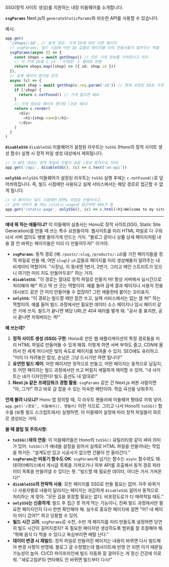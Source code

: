 SSG(정적 사이트 생성)를 지원하는 내장 미들웨어를 소개합니다.

**`ssgParams`**
Next.js의 `generateStaticParams`와 비슷한 API를 사용할 수 있습니다.

예시:
```typescript
app.get(
  '/shops/:id', // 동적 경로: 가게 ID에 따라 다른 페이지
  // ssgParams: 빌드 시점에 어떤 ID 값들로 페이지를 미리 만들어둘지 알려주는 역할
  ssgParams(async () => {
    const shops = await getShops() // 모든 가게 정보를 가져온다고 치자
    // 각 가게 ID를 { id: '가게ID' } 형태로 반환
    return shops.map((shop) => ({ id: shop.id }))
  }),
  // 실제 페이지 렌더링 로직
  async (c) => {
    const shop = await getShop(c.req.param('id')) // 현재 요청된 ID로 가게 정보 조회
    if (!shop) {
      return c.notFound() // 가게 없으면 404
    }
    // 가게 정보로 페이지 렌더링 (JSX 예시)
    return c.render(
      <div>
        <h1>{shop.name}</h1>
      </div>
    )
  }
)
```

**`disableSSG`**
`disableSSG` 미들웨어가 설정된 라우트는 `toSSG` (Hono의 정적 사이트 생성 함수) 실행 시 정적 파일 생성 대상에서 제외됩니다.

```typescript
// 이 API 경로는 정적 파일로 만들지 않음 (항상 동적으로 처리)
app.get('/api', disableSSG(), (c) => c.text('an-api'))
```

**`onlySSG`**
`onlySSG` 미들웨어가 설정된 라우트는 `toSSG` 실행 후에는 `c.notFound()`로 덮어씌워집니다. 즉, 빌드 시점에만 사용되고 실제 서비스에서는 해당 경로로 접근할 수 없게 됩니다.

```typescript
// 이 페이지는 빌드 시점에만 HTML 파일로 만들어지고,
// 실제 서버가 돌 때는 /static-page로 접근하면 404가 됨
app.get('/static-page', onlySSG(), (c) => c.html(<h1>Welcome to my site</h1>))
```

---

**얘네 뭐 하는 애들이냐?**
이 미들웨어 삼총사는 Hono로 정적 사이트(SSG, Static Site Generation)를 만들 때 쓰는 특수 요원들이야. 웹사이트를 미리 HTML 파일로 다 구워놔서 서버 없이도 쌩쌩 돌아가게 만드는 거지. "블로그 글이나 상품 상세 페이지처럼 내용 잘 안 바뀌는 페이지들은 미리 다 만들어두자!" 이거야.

*   **`ssgParams`**: 동적 경로 (예: `/posts/:slug`, `/products/:id`)를 가진 페이지들을 정적 파일로 만들 때, 어떤 `slug`나 `id` 값들로 페이지를 미리 생성해둘지 알려주는 내비게이터 역할이야. "사장님, 이 동네엔 1번가, 2번가, 그리고 메인 스트리트가 있으니 여기만 미리 지도 만들어두죠!" 하는 거지.
*   **`disableSSG`**: "이 경로는 절대로 정적 파일로 만들지 마! 항상 서버에서 실시간으로 처리해야 해!" 하고 딱 선 긋는 역할이야. 예를 들어 검색 결과 페이지나 사용자 전용 대시보드 같은 건 미리 만들어둘 수 없잖아? 그런 애들한테 붙이는 꼬리표지.
*   **`onlySSG`**: "이 경로는 빌드할 때만 잠깐 쓰고, 실제 서비스에서는 없는 셈 쳐!" 하는 역할이야. 예를 들어 빌드 과정에서만 필요한 데이터 소스 페이지나 임시 페이지 같은 거에 쓰지. 빌드가 끝나면 해당 URL은 404 에러를 뱉게 돼. "공사 중 표지판, 공사 끝나면 치워버리는 격!"

**왜 쓰는데?**
1.  **정적 사이트 생성 (SSG) 구현**: Hono로 만든 웹 애플리케이션의 특정 경로들을 미리 HTML 파일로 만들어둘 수 있게 해줘. 이렇게 하면 서버 부하도 줄고, CDN에 올려서 전 세계 어디서든 빛의 속도로 페이지를 보여줄 수 있지. SEO에도 유리하고. "미리 다 차려놓은 밥상, 손님은 그냥 드시기만 하면 됩니다!"
2.  **유연한 빌드 제어**: 어떤 페이지만 정적으로 만들고, 어떤 페이지는 동적으로 남길지, 또 어떤 페이지는 빌드 과정에서만 쓰고 버릴지 세밀하게 제어할 수 있어. "내 사이트는 내가 디자인한다! 빌드 옵션도 내 맘대로!"
3.  **Next.js 같은 프레임워크 경험 활용**: `ssgParams` 같은 건 Next.js 써본 사람이면 "아, 그거!" 하고 바로 감 잡을 수 있는 익숙한 패턴이야. 학습 곡선을 낮춰주지.

**언제 불려 나오냐?**
Hono 앱 정의할 때, 각 라우트 핸들러에 미들웨어 형태로 끼워 넣어. `app.get('/경로', 미들웨어(), 핸들러)` 이런 식으로. 그리고 나서 Hono의 `toSSG()` 함수를 (보통 빌드 스크립트에서) 실행하면, 이 미들웨어 설정에 따라 정적 파일들이 와르르 생성되는 거야.

**쓸 때 꿀팁 및 주의사항:**
*   **`toSSG()`와의 연동**: 이 미들웨어들은 Hono의 `toSSG()` 유틸리티랑 같이 써야 의미가 있어. `toSSG()`가 얘네들 설정을 읽어서 실제로 HTML 파일을 만들어내는 작업을 하거든. "설계도만 있고 시공사가 없으면 건물이 안 올라간다."
*   **`ssgParams`는 비동기 함수도 OK**: `ssgParams`에 넘기는 함수는 `async` 함수여도 돼. 데이터베이스에서 게시글 목록을 가져오거나 외부 API를 호출해서 동적 경로 파라미터 목록을 만들어낼 수 있다는 뜻. "빌드할 때 필요한 데이터, 어디든 가서 가져온다!"
*   **`disableSSG`의 전략적 사용**: 모든 페이지를 SSG로 만들 필요는 없어. 자주 바뀌거나 사용자별로 내용이 달라지는 페이지는 과감하게 `disableSSG` 걸어서 동적으로 처리하는 게 맞아. "모든 길을 포장할 필요는 없다. 비포장도로가 더 매력적일 때도."
*   **`onlySSG`는 신중하게**: 빌드 후 접근 못 하게 막는 기능이니, 진짜 빌드 과정에서만 필요한 페이지인지 다시 한번 확인해야 해. 실수로 중요한 페이지에 걸면 "어? 내 페이지 어디 갔어?" 하고 당황할 수 있어.
*   **빌드 시간 고려**: `ssgParams`로 수천, 수만 개 페이지를 미리 만들도록 설정하면 당연히 빌드 시간이 길어지겠지? 꼭 필요한 페이지만 생성하도록 범위를 잘 조절해야 해. "뷔페 음식 다 먹을 수 있다고 욕심부리면 배탈 난다."
*   **데이터 변경 시 재빌드**: 정적 파일로 만들어진 페이지는 내용이 바뀌면 다시 빌드해야 변경 사항이 반영돼. 블로그 글 수정했는데 웹사이트에 반영 안 되면 이거 때문일 가능성이 높아. CI/CD 파이프라인에 빌드 자동화 잘 걸어두는 게 정신 건강에 이로워. "새로고침(F5) 연타해도 안 바뀌면 빌드부터 다시!"